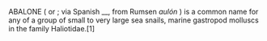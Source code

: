 ABALONE ( or ; via Spanish __, from Rumsen _aulón_ ) is a common name for any of a group of small to very large sea snails, marine gastropod molluscs in the family Haliotidae.[1]
